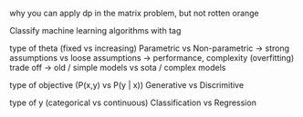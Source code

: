 why you can apply dp in the matrix problem, but not rotten orange

Classify machine learning algorithms with tag

type of theta (fixed vs increasing) Parametric vs Non-parametric
-> strong assumptions vs loose assumptions
-> performance, complexity (overfitting) trade off
-> old / simple models vs sota / complex models

type of objective (P(x,y) vs P(y | x)) Generative vs Discrimitive

type of y (categorical vs continuous) Classification vs Regression
